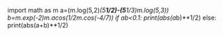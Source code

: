 import math as m
a=(m.log(5,2)*(5**1/2)-(5**1/3)*m.log(5,3))
b=m.exp(-2)*m.acos(1/2*m.cos(-4/7))
if a*b<0.1:
    print(abs(a*b)**1/2)
else:
    print(abs(a+b)**1/2)
